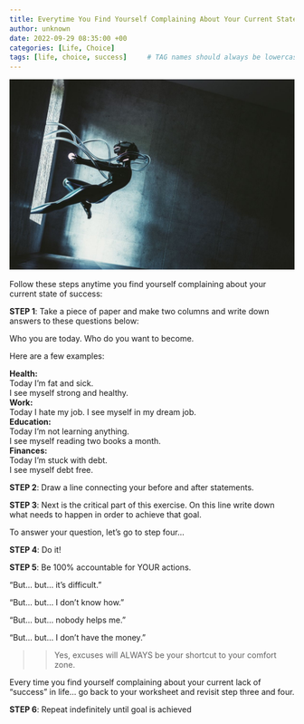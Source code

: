 ```yaml
---
title: Everytime You Find Yourself Complaining About Your Current State OF Success Do This
author: unknown
date: 2022-09-29 08:35:00 +00
categories: [Life, Choice]
tags: [life, choice, success]     # TAG names should always be lowercase
---
```


![do this](/assets/img/do-it.jpg)

Follow these steps anytime you find yourself complaining about your current state of success:

**STEP 1**: Take a piece of paper and make two columns and write down answers to these questions below:

Who you are today.
Who do you want to become.

Here are a few examples:

**Health:**  
Today I’m fat and sick.  
I see myself strong and healthy.  
**Work:**   
Today I hate my job.
I see myself in my dream job.  
**Education:**  
Today I’m not learning anything.  
I see myself reading two books a month.  
**Finances:**  
Today I’m stuck with debt.  
I see myself debt free.

**STEP 2**: Draw a line connecting your before and after statements.

**STEP 3**: Next is the critical part of this exercise. On this line write down what needs to happen in order to achieve that goal.

To answer your question, let’s go to step four…

**STEP 4**: Do it!

**STEP 5**: Be 100% accountable for YOUR actions.

“But… but… it’s difficult.”

“But… but… I don’t know how.”

“But… but… nobody helps me.”

“But… but… I don’t have the money.”

>> Yes, excuses will ALWAYS be your shortcut to your comfort zone.

Every time you find yourself complaining about your current lack of “success” in life… go back to your worksheet and revisit step three and four.

**STEP 6**: Repeat indefinitely until goal is achieved